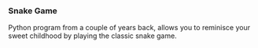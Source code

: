 ### Snake Game
Python program from a couple of years back, allows you to reminisce your sweet childhood by playing the classic snake game.
